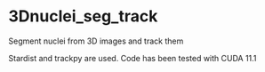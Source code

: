 # 3Dnuclei_seg_track
Segment nuclei from 3D images and track them

Stardist and trackpy are used. Code has been tested with CUDA 11.1 

